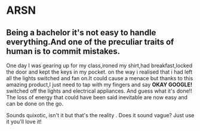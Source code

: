 # ARSN
## Being a bachelor it's not easy to handle everything.And one of the preculiar traits of human is to commit mistakes.
One day I was gearing up for my class,ironed my shirt,had breakfast,locked the door and kept the keys in my pocket.
on the way i realised that  i had left all the lights switched and fan on.It could cause a menace but thanks to this amazing product,I just need to tap with my fingers and say **OKAY GOOGLE!** switched  off the lights and electrical appliances. And guess what it's done!! The loss of energy that could have been said inevitable are now easy and can be done on the go.

Sounds quixotic, isn't it but that's the reality . Does it sound vague? Just use it you'll love it!


